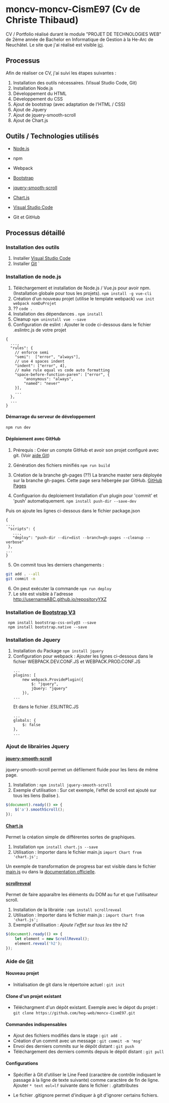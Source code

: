 # moncv-moncv-CismE97 (Cv de Christe Thibaud)
CV / Portfolio réalisé durant le module "PROJET DE TECHNOLOGIES WEB" de 2ème année de Bachelor en Informatique de Gestion à la He-Arc de Neuchâtel.
Le site que j'ai réalisé est visible [ici](https://heg-web.github.io/moncv-CismE97/).

## Processus
Afin de réaliser ce CV, j'ai suivi les étapes suivantes : 
1. Installation des outils nécessaires.  (Visual Studio Code, Git)
2. Installation Node.js 
3. Développement du HTML
4. Développement du CSS
5. Ajout de bootstrap (avec adaptation de l'HTML / CSS)
6. Ajout de Jquery
7. Ajout de jquery-smooth-scroll
8. Ajout de Chart.js

## Outils / Technologies utilisés
- [Node.js](#installation-de-nodejs)
- npm
- Webpack

- [Bootstrap](#installation-de--bootstrap-v3)
- [jquery-smooth-scroll](#jquery-smooth-scroll)
- [Chart.js](#chartjs)

- [Visual Studio Code](#installation-des-outils)
- Git et GitHub

## Processus détaillé
### Installation des outils
1. Installer [Visual Studio Code](https://code.visualstudio.com/Download)
2. Installer [Git](https://git-scm.com/downloads)
`

### Installation de node.js
1. Téléchargement et installation de Node.js / Vue.js pour avoir npm. (Installation globale pour tous les projets). ``` npm install -g vue-cli ```
2. Création d'un nouveau projet (utilise le template webpack) ``` vue init webpack nomDuProjet ```
3. ??  ``` code . ```
4. Installation des dépendances . ``` npm install ```
5. Cleanup ``` npm uninstall vue --save ```
6. Configuration de eslint : Ajouter le code ci-dessous dans le fichier .eslintrc.js de votre projet

```
{
  ...,
  "rules": {
    // enforce semi
    "semi":  ["error", "always"],
    // use 4 spaces indent
    "indent": ["error", 4],
    // make rule equal vs code auto formatting
    "space-before-function-paren": ["error", {
        "anonymous": "always",
        "named": "never"
    }],
    ...
  },
  ...
}
``` 

#### Démarrage du serveur de développement
``` bash
npm run dev
```

#### Déploiement avec GitHub
1. Prérequis : Créer un compte GitHub et avoir son projet configuré avec git. (Voir [aide Git](#aide-de-git))
2. Génération des fichiers minifiés ```npm run build ```
3. Création de la branche gh-pages  (??)
La branche master sera déployée sur la branche gh-pages. Cette page sera hébergée par GitHub.
[GitHub Pages](https://pages.github.com/)

4. Configuarion du deploiement
Installation d'un plugin pour 'commit' et 'push' automatiquement.
 ```npm install push-dir --save-dev```

Puis on ajoute les lignes ci-dessous dans le fichier package.json
 ```
{
...,
  "scripts": {
    ...,
    "deploy": "push-dir --dir=dist --branch=gh-pages --cleanup --verbose"
  },
...
}
 ```

5. On commit tous les derniers changements :
``` bash 
git add . --all
git commit -m
```
6. On peut exécuter la commande ```npm run deploy```
7. Le site est visible à l'adresse http://usernameABC.github.io/repositoryYXZ 


### Installation de  [Bootstrap V3](https://getbootstrap.com/docs/3.3/)
```
 npm install bootstrap-css-only@3 --save
 npm install bootstrap.native --save
```

### Installation de Jquery
1. Installation du Package ```npm install jquery```
2. Configuration pour webpack : 
    Ajouter les lignes ci-dessous dans le fichier WEBPACK.DEV.CONF.JS et WEBPACK.PROD.CONF.JS
    ```
    ...
    plugins: [
        new webpack.ProvidePlugin({
            $: "jquery",
            jQuery: "jquery"
        }),
    ...
    ```
    Et dans le fichier .ESLINTRC.JS
    ```
    ...
    globals: {
        $: false
    },
    ...
    ```

### Ajout de librairies Jquery
#### [jquery-smooth-scroll](https://www.npmjs.com/package/jquery-smooth-scroll)
jquery-smooth-scroll permet un défilement fluide pour les liens de même page.
1. Installation : ```npm install jquery-smooth-scroll```
2. Exemple d'utilisation : Sur cet exemple, l'effet de scroll est ajouté sur tous les liens (balise <a>).
```javascript
$(document).ready(() => {
    $('a').smoothScroll();
});
``` 
#### [Chart.js](https://www.npmjs.com/package/chart.js)
Permet la création simple de différentes sortes de graphiques.
1. Installation  ```npm install chart.js --save```
2. Utilisation : Importer dans le fichier main.js  ```import Chart from 'chart.js';```

Un exemple de transformation de progress bar est visible dans le fichier [main.js](https://github.com/heg-web/moncv-CismE97/blob/master/src/main.js) ou dans la [documentation officielle](http://www.chartjs.org/).

#### [scrollreveal](https://scrollrevealjs.org/)
Permet de faire apparaître les éléments du DOM au fur et que l'utilisateur scroll. 
1. Installation de la librairie : ```npm install scrollreveal```
2. Utilisation : Importer dans le fichier main.js : ```import Chart from 'chart.js';```
3. Exemple d'utilisation : _Ajoute l'effet sur tous les titre h2_

```javascript
$(document).ready(() => {
    let element = new ScrollReveal();
    element.reveal('h2');
});
```


### Aide de [Git](https://git-scm.com/)
#### Nouveau projet
- Initialisation de git dans le répertoire actuel : ```git init```

#### Clone d'un projet existant
- Téléchargment d'un dépôt existant. Exemple avec le dépot du projet : ```git clone https://github.com/heg-web/moncv-CismE97.git```

#### Commandes indispensables
- Ajout des fichiers modifiés dans le stage : ```git add . ```
- Création d'un commit avec un message : ```git commit -m 'msg'```
- Envoi des derniers commits sur le dépôt distant : ```git push```
- Téléchargement des derniers commits depuis le dépôt distant : ```git pull```

#### Configurations
- Spécifier à Git d’utiliser le Line Feed (caractère de contrôle indiquant le passage à la ligne de texte suivante) comme caractère de fin de ligne.
Ajouter  ```* text eol=lf``` suivante dans le fichier : .gitattributes

- Le fichier .gitignore permet d'indiquer à git d'ignorer certains fichiers.
